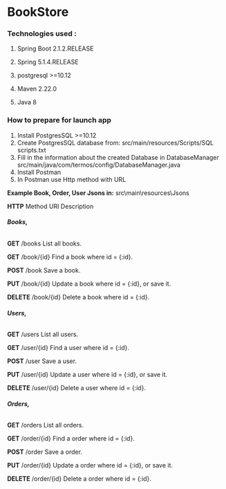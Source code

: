 # BookStore

### Technologies used :

1. Spring Boot 2.1.2.RELEASE

2. Spring 5.1.4.RELEASE

3. postgresql  >=10.12

4. Maven 2.22.0

5. Java 8

### **How to prepare for launch app**
1. Install PostgresSQL >=10.12
2. Create PostgresSQL database from: 
src/main/resources/Scripts/SQL scripts.txt
3. Fill in the information about the created Database in DatabaseManager 
src/main/java/com/termos/config/DatabaseManager.java
4. Install Postman 
5. In Postman use Http method with URL
  
**Example Book, Order, User Jsons in:** src\main\resources\Jsons

**HTTP** Method	URI	Description
###### **Books,**

**GET**	/books	List all books.

**GET**	/book/{id}	Find a book where id = {:id}.

**POST**	/book	Save a book.

**PUT**	/book/{id}	Update a book where id = {:id}, or save it.

**DELETE**	/book/{id}	Delete a book where id = {:id}.
 
######  **Users,** 

**GET**	/users	List all users.

**GET**	/user/{id}	Find a user where id = {:id}.

**POST**	/user	Save a user. 

**PUT**	/user/{id}	Update a user where id = {:id}, or save it.

**DELETE**	/user/{id}	Delete a user where id = {:id}.

######  **Orders,**
 
 **GET**	/orders	List all orders.
 
 **GET**	/order/{id}	Find a order where id = {:id}.
 
 **POST**	/order	Save a order. 
 
 **PUT**	/order/{id}	Update a order where id = {:id}, or save it.
 
 **DELETE**	/order/{id}	Delete a order where id = {:id}.
 
 
